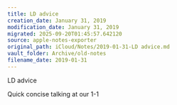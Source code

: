 ```yaml
---
title: LD advice
creation_date: January 31, 2019
modification_date: January 31, 2019
migrated: 2025-09-20T01:45:57.642120
source: apple-notes-exporter
original_path: iCloud/Notes/2019-01-31-LD advice.md
vault_folder: Archive/old-notes
filename_date: 2019-01-31
---
```



LD advice

Quick concise talking at our 1-1
